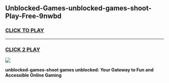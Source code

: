 
## Unblocked-Games-unblocked-games-shoot-Play-Free-9nwbd
<h3>
<a href="https://premium76.site?title=unblocked-games-shoot&ref=18A1">CLICK TO PLAY</a></h3>
<hr>

<h3>
<a href="https://premium76.site?title=unblocked-games-shoot&ref=18A1">CLICK 2 PLAY</a>
  
</h3>

<a href="https://premium76.site?title=unblocked-games-shoot&ref=18A1"><img src="https://clearcache.store/games.png"></a>


**unblocked-games-shoot games unblocked: Your Gateway to Fun and Accessible Online Gaming**
